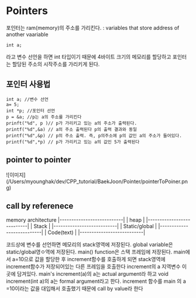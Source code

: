 # Pointers
포인터는 ram(memory)의 주소를 가리킨다.
: variables that store address of another vaariable
```
int a; 
``` 
라고 변수 선언을 하면 int 타입이기 때문에 4바이트 크기의 메모리를 할당하고 포인터는 할당된 주소의 시작주소를 가리키게 된다. 

## 포인터 사용법
```
int a; //변수 선언 
a= 5;
int *p; //포인터 선언
p = &a; //p는 a의 주소를 가리킨다 
prinft("%d", p )// p가 가리키고 있는 a의 주소가 출력된다. 
printf("%d",&a) // a의 주소 출력된다 p의 출력 결과와 동일 
printf("%d",&p) // p의 주소 출력. 즉, p의주소에 p의 값인 a의 주소가 들어있다.
printf("%d",*p) // p가 가리키고 있는 a의 값인 5가 출력된다
```

## pointer to pointer
![이미지] (/Users/myounghak/dev/CPP_tutorial/BaekJoon/Pointer/pointerToPoiner.png)


## call by referenece
 memory architecture
|---------------------------|
|        heap               |
|---------------------------|
|        Stack              |
|---------------------------|
|        Static/global      |
|---------------------------|
|        Code(text)         |
|---------------------------|

코드상에 변수를 선언하면 메모리의 stack영역에 저장된다. 
global variable은 static/global영ㅇ역에 저장된다. 
main() function은 스택 프레임에 저장된다. main에서 a=10으로 값을 할당한 후 
increment함수를 호출하게 되면 stack영역에 increment함수가 저장되어있는 다른 프레임을 호출한다 
increment의 a 지역변수 이곳에 담겨있다.
main's increment(a)의 a는 actual argument라 하고 void increment(int a)의 a는 formal argument라고 한다. 
increment 함수를 main 의 a =10이라는 값을 대입해서 호출했기 때문에 call by value라 한다

